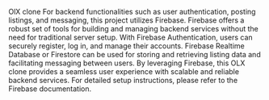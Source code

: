 OlX clone
For backend functionalities such as user authentication, posting listings, and messaging, this project utilizes Firebase. Firebase offers a robust set of tools for building and managing backend services without the need for traditional server setup. With Firebase Authentication, users can securely register, log in, and manage their accounts. Firebase Realtime Database or Firestore can be used for storing and retrieving listing data and facilitating messaging between users. By leveraging Firebase, this OLX clone provides a seamless user experience with scalable and reliable backend services. For detailed setup instructions, please refer to the Firebase documentation.
